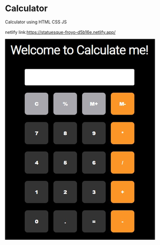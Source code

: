 # Calculator
Calculator using HTML CSS JS
<br/>
<br/>
netlify link:https://statuesque-froyo-d5b16e.netlify.app/

<img src="calculator.jpg" alt="calculator">
